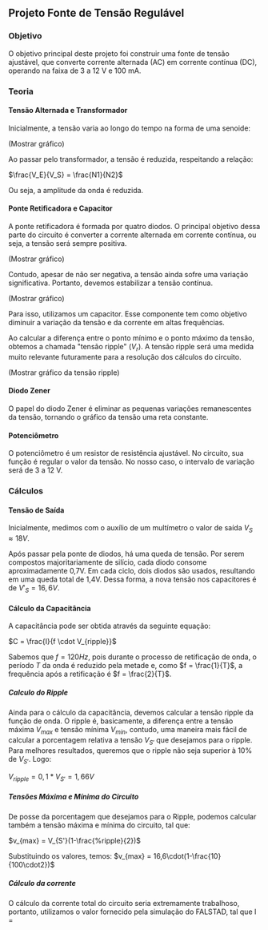 ## Projeto Fonte de Tensão Regulável

### Objetivo
O objetivo principal deste projeto foi construir uma fonte de tensão ajustável, que converte corrente alternada (AC) em corrente contínua (DC), operando na faixa de 3 a 12 V e 100 mA.

### Teoria

#### Tensão Alternada e Transformador
Inicialmente, a tensão varia ao longo do tempo na forma de uma senoide:

(Mostrar gráfico)

Ao passar pelo transformador, a tensão é reduzida, respeitando a relação:


$\frac{V_E}{V_S} = \frac{N1}{N2}$


Ou seja, a amplitude da onda é reduzida.

#### Ponte Retificadora e Capacitor
A ponte retificadora é formada por quatro diodos. O principal objetivo dessa parte do circuito é converter a corrente alternada em corrente contínua, ou seja, a tensão será sempre positiva.

(Mostrar gráfico)

Contudo, apesar de não ser negativa, a tensão ainda sofre uma variação significativa. Portanto, devemos estabilizar a tensão contínua.

(Mostrar gráfico)

Para isso, utilizamos um capacitor. Esse componente tem como objetivo diminuir a variação da tensão e da corrente em altas frequências.

Ao calcular a diferença entre o ponto mínimo e o ponto máximo da tensão, obtemos a chamada "tensão ripple" ($V_r$). A tensão ripple será uma medida muito relevante futuramente para a resolução dos cálculos do circuito.

(Mostrar gráfico da tensão ripple)

#### Diodo Zener
O papel do diodo Zener é eliminar as pequenas variações remanescentes da tensão, tornando o gráfico da tensão uma reta constante.

#### Potenciômetro
O potenciômetro é um resistor de resistência ajustável. No circuito, sua função é regular o valor da tensão. No nosso caso, o intervalo de variação será de 3 a 12 V.

### Cálculos

#### Tensão de Saída
Inicialmente, medimos com o auxílio de um multímetro o valor de saída $V_S \approx 18V$.

Após passar pela ponte de diodos, há uma queda de tensão. Por serem compostos majoritariamente de silício, cada diodo consome aproximadamente 0,7V. Em cada ciclo, dois diodos são usados, resultando em uma queda total de 1,4V. Dessa forma, a nova tensão nos capacitores é de $V'_S = 16,6V$.

#### Cálculo da Capacitância
A capacitância pode ser obtida através da seguinte equação:


$C = \frac{I}{f \cdot V_{ripple}}$


Sabemos que $f = 120Hz$, pois durante o processo de retificação de onda, o período $T$ da onda é reduzido pela metade e, como $f = \frac{1}{T}$, a frequência após a retificação é $f = \frac{2}{T}$.

##### Calculo do Ripple
Ainda para o cálculo da capacitância, devemos calcular a tensão ripple da função de onda. O ripple é, basicamente, a diferença entre a tensão máxima $V_{max}$ e tensão mínima $V_{min}$, contudo, uma maneira mais fácil de calcular a porcentagem relativa a tensão $V_{S'}$ que desejamos para o ripple. Para melhores resultados, queremos que o ripple não seja superior à 10% de $V_{S'}$. Logo: 

$V_{ripple} = 0,1*V_{S'} = 1,66V$ 

##### Tensões Máxima e Mínima do Circuito 
De posse da porcentagem que desejamos para o Ripple, podemos calcular também a tensão máxima e mínima do circuito, tal que: 

$v_{max} = V_{S'}(1-\frac{%ripple}{2})$ 

Substituindo os valores, temos: 
$v_{max} = 16,6\cdot(1-\frac{10}{100\cdot2})$ 





##### Cálculo da corrente 
O cálculo da corrente total do circuito seria extremamente trabalhoso, portanto, utilizamos o valor fornecido pela simulação do FALSTAD, tal que I = 



